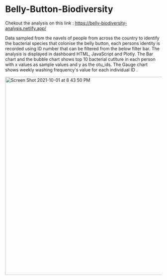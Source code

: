 # Belly-Button-Biodiversity


Chekout the analysis on this link :  https://belly-biodiversity-analysis.netlify.app/

Data sampled from the navels of people from across the country to identify the bacterial species that colonise the belly button, each persons identity is recorded using ID number that can be filtered from the below filter bar. The analysis is displayed in dashboard HTML, JavaScript and Plotly. The Bar chart and the bubble chart shows top 10 bacterial cutlture in each person with x values as sample values and y as the otu_ids. The Gauge chart shows weekly washing frequency's value for each individual ID .

<img width="635" alt="Screen Shot 2021-10-01 at 8 43 50 PM" src="https://user-images.githubusercontent.com/57809798/135698460-79e8db95-454d-4e58-89bb-4274bee09c81.png">
